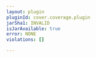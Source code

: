 ```yaml
---
layout: plugin
pluginId: cover.coverage.plugin
jarSha1: INVALID
isJarAvailable: true
error: NONE
violations: []

---
```

